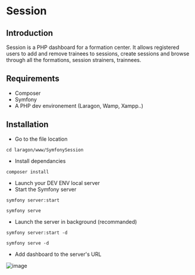 # Session

## Introduction

Session is a PHP dashboard for a formation center. It allows registered users to add and remove trainees to sessions, create sessions and browse through all the formations, session strainers, trainnees.

## Requirements

- Composer
- Symfony
- A PHP dev environement (Laragon, Wamp, Xampp..)

## Installation

* Go to the file location
```
cd laragon/www/SymfonySession
```
* Install dependancies
```
composer install
```
* Launch your DEV ENV local server
* Start the Symfony server

```
symfony server:start
```
```
symfony serve
```
- Launch the server in background (recommanded)
```
symfony server:start -d
```
```
symfony serve -d
```

* Add dashboard to the server's URL

![image](https://github.com/FutRR/SymfonySession/assets/126237383/ec1991f8-1be7-4826-b299-92a04b10bdf4)
